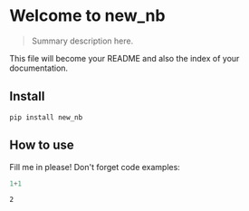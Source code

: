 # Welcome to new_nb
> Summary description here.


This file will become your README and also the index of your documentation.

## Install

`pip install new_nb`

## How to use

Fill me in please! Don't forget code examples:

```python
1+1
```




    2


